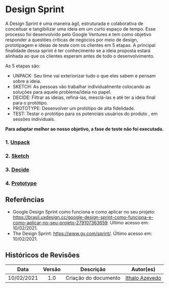 # Design Sprint
A Design Sprint é uma maneira ágil, estruturada e colaborativa de conceituar e tangibilizar uma ideia em um curto espaço de tempo. Esse processo foi desenvolvido pelo Google Ventures e tem como objetivo responder a questões críticas de negócios por meio de design, prototipagem e ideias de teste com os clientes em 5 etapas. A principal finalidade dessa sprint é ter conhecimento se a ideia proposta estará alinhada ao que os clientes esperam antes de todo o desenvolvimento. 

As 5 etapas são:
- UNPACK: Seu time vai exteriorizar tudo o que eles sabem e pensam sobre a ideia.
- SKETCH: As pessoas vão trabalhar individualmente colocando as soluções para aquele problema/ideia no papel.
- DECIDE: Filtrar as ideias, refiná-las, mesclá-las e até ter a ideia final para o protótipo.
- PROTOTYPE: Desenvolver um protótipo de alta fidelidade.
- TEST: Testar o protótipo para os potenciais usuários do produto , em sessões individuais.
 
**Para adaptar melhor ao nosso objetivo, a fase de teste não foi executada.** 

### 1. [Unpack](../01-designSprint/brainstorming.md)
### 2. [Sketch](../01-designSprint/protipoPapel.md)
### 3. [Decide]()
### 4. [Prototype]()

## Referências
- Google Design Sprint como funciona e como aplicar no seu projeto: https://brasil.uxdesign.cc/google-design-sprint-como-funciona-e-como-aplicar-no-seu-projeto-279107363659. Ultimo acesso em: 10/02/2021.
- The Design Sprint: https://www.gv.com/sprint/. Último acesso em: 10/02/2021.

## Históricos de Revisões

|    Data    | Versão |      Descrição       |                     Autor(es)                      |
| :--------: | :----: | :------------------: | :------------------------------------------------: |
| 10/02/2021 |  1.0   | Criação do documento | [Ithalo Azevedo](https://github.com/ithaloazevedo) |
